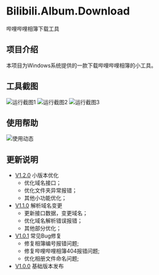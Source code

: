 # Bilibili.Album.Download
哔哩哔哩相簿下载工具

## 项目介绍
本项目为Windows系统提供的一款下载哔哩哔哩相簿的小工具。

## 工具截图
![运行截图1](https://cdn.jsdelivr.net/gh/ndas95038/image/src/bilibili.Album.01.png)
![运行截图2](https://cdn.jsdelivr.net/gh/ndas95038/image/src/bilibili.Album.02.png)
![运行截图3](https://cdn.jsdelivr.net/gh/ndas95038/image/src/bilibili.Album.03.png)

## 使用帮助
![使用动态](https://cdn.jsdelivr.net/gh/qingshanking/Bilibili.Album.Download/image/Bilibili.Album.Download.gif01.gif)

## 更新说明
- [V1.2.0](https://github.com/qingshanking/Bilibili.Album.Download/releases/download/v1.2.0/v1.2.0.zip) 小版本优化
	-	优化域名接口；
	-	优化文件夹异常报错；
	-	其他小功能优化；
- [V1.1.0](https://github.com/qingshanking/Bilibili.Album.Download/releases/download/v1.1.0/v1.1.0.zip) 解析域名变更
	-	更新接口数据，变更域名；
	-	优化域名解析错误报错；
	-	其他部分优化；
- [V1.0.1](https://github.com/qingshanking/Bilibili.Album.Download/releases/download/v1.0.1/v1.0.1.zip) 常见Bug修复
	- 	修复相簿编号报错问题;
	-   修复哔哩哔哩相簿404报错问题;
	-	优化相册文件命名问题;
- [V1.0.0](https://github.com/qingshanking/Bilibili.Album.Download/releases/download/v1.0.0/v1.0.0.zip) 基础版本发布
    